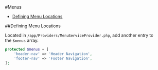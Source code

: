 #Menus

- [Defining Menu Locations](#menu-locations)

<a name="menu-locations"></a>
##Defining Menu Locations

Located in `/app/Providers/MenuServiceProvider.php`, add another entry to the `$menus` array.

```php
protected $menus = [
    'header-nav' => 'Header Navigation',
    'footer-nav' => 'Footer Navigation',
];
```